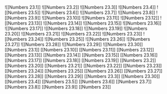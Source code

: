 ![[Numbers 23.1]]
![[Numbers 23.2]]
![[Numbers 23.3]]
![[Numbers 23.4]]
![[Numbers 23.5]]
![[Numbers 23.6]]
![[Numbers 23.7]]
![[Numbers 23.8]]
![[Numbers 23.9]]
![[Numbers 23.10]]
![[Numbers 23.11]]
![[Numbers 23.12]]
![[Numbers 23.13]]
![[Numbers 23.14]]
![[Numbers 23.15]]
![[Numbers 23.16]]
![[Numbers 23.17]]
![[Numbers 23.18]]
![[Numbers 23.19]]
![[Numbers 23.20]]
![[Numbers 23.21]]
![[Numbers 23.22]]
![[Numbers 23.23]]
![[Numbers 23.24]]
![[Numbers 23.25]]
![[Numbers 23.26]]
![[Numbers 23.27]]
![[Numbers 23.28]]
![[Numbers 23.29]]
![[Numbers 23.30]]
[[Numbers 23.1]]
[[Numbers 23.10]]
[[Numbers 23.11]]
[[Numbers 23.12]]
[[Numbers 23.13]]
[[Numbers 23.14]]
[[Numbers 23.15]]
[[Numbers 23.16]]
[[Numbers 23.17]]
[[Numbers 23.18]]
[[Numbers 23.19]]
[[Numbers 23.2]]
[[Numbers 23.20]]
[[Numbers 23.21]]
[[Numbers 23.22]]
[[Numbers 23.23]]
[[Numbers 23.24]]
[[Numbers 23.25]]
[[Numbers 23.26]]
[[Numbers 23.27]]
[[Numbers 23.28]]
[[Numbers 23.29]]
[[Numbers 23.3]]
[[Numbers 23.30]]
[[Numbers 23.4]]
[[Numbers 23.5]]
[[Numbers 23.6]]
[[Numbers 23.7]]
[[Numbers 23.8]]
[[Numbers 23.9]]
[[Numbers 23]]
